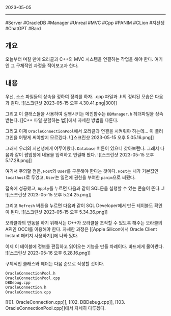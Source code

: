 

2023-05-05

----
#Server #OracleDB #Manager #Unreal #MVC #Cpp #PANIM #CLion #지선생 #ChatGPT #Bard 

## 개요
오늘부터 며칠 만에 오라클과 C++의 MVC 시스템을 연결하는 작업을 해야 한다.
여기엔 그 구체적인 과정을 적어보고자 한다.

## 내용
우선, 소스 파일들의 상속을 정하여 정리를 하자.
.cpp 파일과 .h의 정리된 모습은 다음과 같다.
![[스크린샷 2023-05-15 오후 4.30.41.png|300]]

그리고 이 클래스들을 사용하여 실행시키는 메인함수는 `DBManager.h` 헤더파일을 상속 받는다.
[[C++ 파일 분할하는 법]]에서 자세한 방법을 다룬다.

그리고 이제 `OracleConnectionPool`에서 오라클과 연결을 시켜줘야 하는데...
이 플러그인을 어떻게 써야할지 모르겠다.
![[스크린샷 2023-05-15 오후 5.05.16.png]]

그래서 우리의 지선생에게 여쭈어봤다.
`Database` 버튼이 있으니 찾아보랜다.
그래서 다음과 같이 팝업창에 내용을 입력하고 연결해 봤다.
![[스크린샷 2023-05-15 오후 5.17.28.png]]

여기서 주의할 점은, `Host`와 `User`를 구분해야 한다는 것이다.
`Host`는 내가 기본값인 `localhost`로 두었고, `User`는 일전에 권한을 부여한 `panim`으로 써줬다.

접속에 성공했고, `Apply`를 누르면 다음과 같이 SQL문을 실행할 수 있는 콘솔이 뜬다...!
![[스크린샷 2023-05-15 오후 5.24.25.png]]

그리고 `Refresh` 버튼을 누르면 다음과 같이 SQL Developer에서 만든 테이블도 확인이 된다.
![[스크린샷 2023-05-15 오후 5.34.36.png]]

오라클과의 연동을 하기 위해서는 C++가 오라클을 조작할 수 있도록 해주는 오라클의 API인 OCCI를 이용해야 한다.
자세한 과정은 [[Apple Silicon에서 Oracle Client Instant 패키지 사용하기]]에 나와 있다.

이제 이 테이블에 정보를 편집하고 읽어오는 기능을 만들 차례이다.
바드에게 물어봤다.
![[스크린샷 2023-05-16 오후 6.28.16.png]]

구체적인 클래스와 헤더는 다음 순으로 작성할 것이다.
```cpp
OracleConnectionPool.h
OracleConnectionPool.cpp
DBDebug.cpp
OracleConnection.h
OracleConnection.cpp
```

[[01. OracleConnection.cpp]], [[02. DBDebug.cpp]], [[03. OracleConnectionPool.cpp]]에서 자세히 다루겠다.
